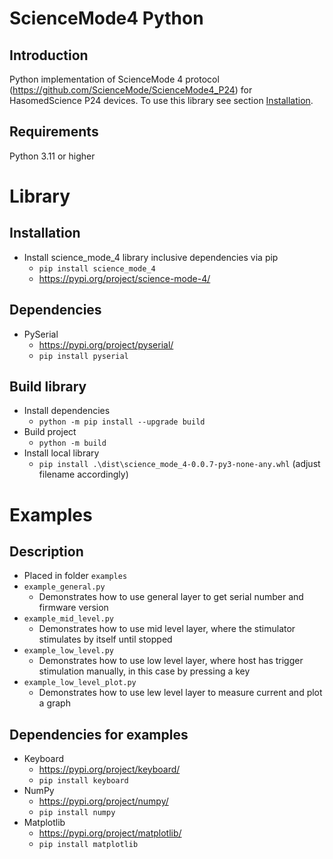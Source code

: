 # ScienceMode4 Python

## Introduction

Python implementation of ScienceMode 4 protocol (https://github.com/ScienceMode/ScienceMode4_P24) for HasomedScience P24 devices. To use this library see section [Installation](#installation).

## Requirements

Python 3.11 or higher

# Library

## Installation

- Install science_mode_4 library inclusive dependencies via pip
  - `pip install science_mode_4`
  - https://pypi.org/project/science-mode-4/

## Dependencies

- PySerial
  - https://pypi.org/project/pyserial/
  - `pip install pyserial`

## Build library

- Install dependencies
  - `python -m pip install --upgrade build`
- Build project
  - `python -m build`
- Install local library
  - `pip install .\dist\science_mode_4-0.0.7-py3-none-any.whl` (adjust filename accordingly)

# Examples

## Description
- Placed in folder `examples`
- `example_general.py`
  - Demonstrates how to use general layer to get serial number and firmware version
- `example_mid_level.py`
  - Demonstrates how to use mid level layer, where the stimulator stimulates by itself until stopped
- `example_low_level.py`
  - Demonstrates how to use low level layer, where host has trigger stimulation manually, in this case by pressing a key 
- `example_low_level_plot.py`
  - Demonstrates how to use lew level layer to measure current and plot a graph

## Dependencies for examples

- Keyboard
  - https://pypi.org/project/keyboard/
  - `pip install keyboard`
- NumPy
  - https://pypi.org/project/numpy/
  - `pip install numpy`
- Matplotlib
  - https://pypi.org/project/matplotlib/
  - `pip install matplotlib`

